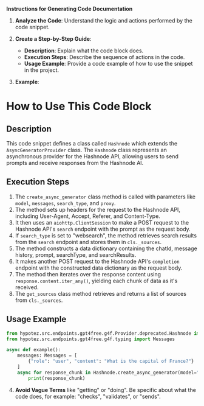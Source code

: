 **Instructions for Generating Code Documentation**

1. **Analyze the Code**: Understand the logic and actions performed by the code snippet.

2. **Create a Step-by-Step Guide**:
    - **Description**: Explain what the code block does.
    - **Execution Steps**: Describe the sequence of actions in the code.
    - **Usage Example**: Provide a code example of how to use the snippet in the project.

3. **Example**:

How to Use This Code Block
=========================================================================================

Description
-------------------------
This code snippet defines a class called `Hashnode` which extends the `AsyncGeneratorProvider` class. The `Hashnode` class represents an asynchronous provider for the Hashnode API, allowing users to send prompts and receive responses from the Hashnode AI.

Execution Steps
-------------------------
1. The `create_async_generator` class method is called with parameters like `model`, `messages`, `search_type`, and `proxy`.
2. The method sets up headers for the request to the Hashnode API, including User-Agent, Accept, Referer, and Content-Type.
3. It then uses an `aiohttp.ClientSession` to make a POST request to the Hashnode API's `search` endpoint with the prompt as the request body.
4. If `search_type` is set to "websearch", the method retrieves search results from the `search` endpoint and stores them in `cls._sources`.
5. The method constructs a data dictionary containing the chatId, message history, prompt, searchType, and searchResults.
6. It makes another POST request to the Hashnode API's `completion` endpoint with the constructed data dictionary as the request body.
7. The method then iterates over the response content using `response.content.iter_any()`, yielding each chunk of data as it's received.
8. The `get_sources` class method retrieves and returns a list of sources from `cls._sources`.

Usage Example
-------------------------

```python
from hypotez.src.endpoints.gpt4free.g4f.Provider.deprecated.Hashnode import Hashnode, SearchTypes
from hypotez.src.endpoints.gpt4free.g4f.typing import Messages

async def example():
    messages: Messages = [
        {"role": "user", "content": "What is the capital of France?"}
    ]
    async for response_chunk in Hashnode.create_async_generator(model="text-davinci-003", messages=messages, search_type=SearchTypes.websearch):
        print(response_chunk)

```

4. **Avoid Vague Terms** like "getting" or "doing". Be specific about what the code does, for example: "checks", "validates", or "sends".